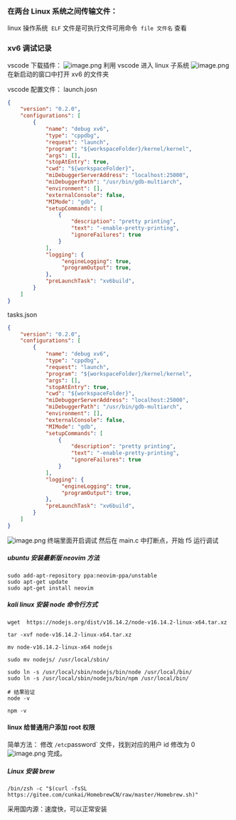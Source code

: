 
### 在两台 Linux 系统之间传输文件：


linux 操作系统  `ELF` 文件是可执行文件可用命令  `file 文件名` 查看

### xv6 调试记录
vscode 下载插件：
![image.png](https://cdn.nlark.com/yuque/0/2022/png/32483946/1663985786210-3b942d17-d828-431d-b7fc-2a04ee1f7547.png#averageHue=%232b2942&clientId=u4ad32c82-4014-4&crop=0&crop=0&crop=1&crop=1&errorMessage=unknown%20error&from=paste&height=106&id=u61d83982&margin=%5Bobject%20Object%5D&name=image.png&originHeight=132&originWidth=282&originalType=binary&ratio=1&rotation=0&showTitle=false&size=9786&status=error&style=none&taskId=u0b59b1ca-32be-461a-bc27-387588cab43&title=&width=225.6)
利用 vscode 进入 linux 子系统 
![image.png](https://cdn.nlark.com/yuque/0/2022/png/32483946/1663985813710-3bbe62b4-9b8c-4d20-b4cf-6fea29e7a63c.png#averageHue=%232b2941&clientId=u4ad32c82-4014-4&crop=0&crop=0&crop=1&crop=1&errorMessage=unknown%20error&from=paste&height=158&id=u2c13849c&margin=%5Bobject%20Object%5D&name=image.png&originHeight=198&originWidth=205&originalType=binary&ratio=1&rotation=0&showTitle=false&size=12631&status=error&style=none&taskId=u02b60b47-407e-4ead-8dda-b877f392a9d&title=&width=164)
在新启动的窗口中打开 xv6 的文件夹

vscode 配置文件：
launch.josn
```json
{
    "version": "0.2.0",
    "configurations": [
        {
            "name": "debug xv6",
            "type": "cppdbg",
            "request": "launch",
            "program": "${workspaceFolder}/kernel/kernel",
            "args": [],
            "stopAtEntry": true,
            "cwd": "${workspaceFolder}",
            "miDebuggerServerAddress": "localhost:25000",
            "miDebuggerPath": "/usr/bin/gdb-multiarch",
            "environment": [],
            "externalConsole": false,
            "MIMode": "gdb",
            "setupCommands": [
                {
                    "description": "pretty printing",
                    "text": "-enable-pretty-printing",
                    "ignoreFailures": true
                }
            ],
            "logging": {
                 "engineLogging": true,
                 "programOutput": true,
            },
            "preLaunchTask": "xv6build",
        }
    ]
}
```
tasks.json
```json
{
    "version": "0.2.0",
    "configurations": [
        {
            "name": "debug xv6",
            "type": "cppdbg",
            "request": "launch",
            "program": "${workspaceFolder}/kernel/kernel",
            "args": [],
            "stopAtEntry": true,
            "cwd": "${workspaceFolder}",
            "miDebuggerServerAddress": "localhost:25000",
            "miDebuggerPath": "/usr/bin/gdb-multiarch",
            "environment": [],
            "externalConsole": false,
            "MIMode": "gdb",
            "setupCommands": [
                {
                    "description": "pretty printing",
                    "text": "-enable-pretty-printing",
                    "ignoreFailures": true
                }
            ],
            "logging": {
                 "engineLogging": true,
                 "programOutput": true,
            },
            "preLaunchTask": "xv6build",
        }
    ]
}
```
![image.png](https://cdn.nlark.com/yuque/0/2022/png/32483946/1663985945368-78c9e5d8-0139-4a46-b086-fa2c5312b79e.png#averageHue=%2326273c&clientId=u4ad32c82-4014-4&crop=0&crop=0&crop=1&crop=1&errorMessage=unknown%20error&from=paste&height=133&id=u2b1a768a&margin=%5Bobject%20Object%5D&name=image.png&originHeight=166&originWidth=772&originalType=binary&ratio=1&rotation=0&showTitle=false&size=33872&status=error&style=none&taskId=u663ddf6d-3b0d-41ed-aa08-529161c2839&title=&width=617.6)
终端里面开启调试
然后在 main.c 中打断点，开始 f5 运行调试


##### ubuntu 安装最新版 neovim 方法
```shell
sudo add-apt-repository ppa:neovim-ppa/unstable
sudo apt-get update
sudo apt-get install neovim
```

##### kali linux 安装 node 命令行方式
```shell
wget  https://nodejs.org/dist/v16.14.2/node-v16.14.2-linux-x64.tar.xz

tar -xvf node-v16.14.2-linux-x64.tar.xz

mv node-v16.14.2-linux-x64 nodejs

sudo mv nodejs/ /usr/local/sbin/

sudo ln -s /usr/local/sbin/nodejs/bin/node /usr/local/bin/
sudo ln -s /usr/local/sbin/nodejs/bin/npm /usr/local/bin/

# 结果验证
node -v 

npm -v

```
#### linux 给普通用户添加 root 权限 
简单方法：
修改 `/etc`password` 文件，找到对应的用户 id 修改为 0
![image.png](https://cdn.nlark.com/yuque/0/2022/png/32483946/1667378761931-0e99acf8-2ed8-49df-9b31-a11ac43be1bc.png#averageHue=%23888584&clientId=u43679463-beea-4&crop=0&crop=0&crop=1&crop=1&from=paste&height=116&id=u1fcb7581&margin=%5Bobject%20Object%5D&name=image.png&originHeight=116&originWidth=723&originalType=binary&ratio=1&rotation=0&showTitle=false&size=29133&status=done&style=none&taskId=ub0ad42e1-f851-4504-93c0-af13eeb5f97&title=&width=723)
完成。

##### Linux 安装  brew
```shell
/bin/zsh -c "$(curl -fsSL https://gitee.com/cunkai/HomebrewCN/raw/master/Homebrew.sh)"
```
采用国内源：速度快，可以正常安装 

